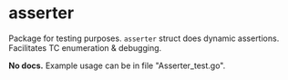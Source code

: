 # asserter
Package for testing purposes.
`asserter` struct does dynamic assertions.
Facilitates TC enumeration & debugging.

<strong>No docs.</strong> Example usage can be in file "Asserter_test.go".